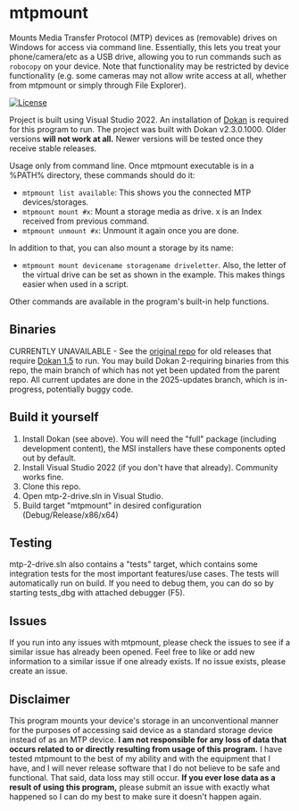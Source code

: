 # mtpmount
Mounts Media Transfer Protocol (MTP) devices as (removable) drives on Windows for access via command line. Essentially, this lets you treat your phone/camera/etc as a USB drive, allowing you to run commands such as ```robocopy``` on your device. Note that functionality may be restricted by device functionality (e.g. some cameras may not allow write access at all, whether from mtpmount or simply through File Explorer).

[![License](https://img.shields.io/badge/license-WTFPL-brightgreen?style=plastic)](https://github.com/hst125fan/mtpmount/blob/master/license.md)

Project is built using Visual Studio 2022. An installation of [Dokan](https://dokan-dev.github.io/) is required for this program to run. The project was built with Dokan v2.3.0.1000. Older versions **will not work at all.** Newer versions will be tested once they receive stable releases.

Usage only from command line. Once mtpmount executable is in a %PATH% directory, these commands should do it:

- ```mtpmount list available```: This shows you the connected MTP devices/storages.
- ```mtpmount mount #x```: Mount a storage media as drive. x is an Index received from previous command.
- ```mtpmount unmount #x```: Unmount it again once you are done.

In addition to that, you can also mount a storage by its name:
- ```mtpmount mount devicename storagename driveletter```.
Also, the letter of the virtual drive can be set as shown in the example. This makes things easier when used in a script.

Other commands are available in the program's built-in help functions.

## Binaries
CURRENTLY UNAVAILABLE - See the [original repo](https://github.com/hst125fan/mtpmount/releases) for old releases that require [Dokan 1.5](https://github.com/dokan-dev/dokany/releases/tag/v1.5.1.1000) to run.
You may build Dokan 2-requiring binaries from this repo, the main branch of which has not yet been updated from the parent repo. All current updates are done in the 2025-updates branch, which is in-progress, potentially buggy code.

## Build it yourself
1. Install Dokan (see above). You will need the "full" package (including development content), the MSI installers have these components opted out by default.
2. Install Visual Studio 2022 (if you don't have that already). Community works fine.
3. Clone this repo.
4. Open mtp-2-drive.sln in Visual Studio.
5. Build target "mtpmount" in desired configuration (Debug/Release/x86/x64)

## Testing
mtp-2-drive.sln also contains a "tests" target, which contains some integration tests for the most important features/use cases. The tests will automatically run on build. If you need to debug them, you can do so by starting tests_dbg with attached debugger (F5).

## Issues
If you run into any issues with mtpmount, please check the issues to see if a similar issue has already been opened. Feel free to like or add new information to a similar issue if one already exists. If no issue exists, please create an issue.

## Disclaimer
This program mounts your device's storage in an unconventional manner for the purposes of accessing said device as a standard storage device instead of as an MTP device. **I am not responsible for any loss of data that occurs related to or directly resulting from usage of this program.** I have tested mtpmount to the best of my ability and with the equipment that I have, and I will never release software that I do not believe to be safe and functional. That said, data loss may still occur. **If you ever lose data as a result of using this program,** please submit an issue with exactly what happened so I can do my best to make sure it doesn't happen again.
